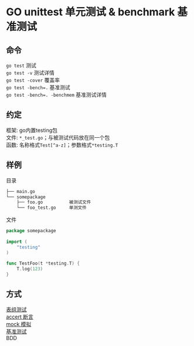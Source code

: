 # GO unittest 单元测试 & benchmark 基准测试  

## 命令  

`go test` 测试  
`go test -v` 测试详情  
`go test -cover` 覆盖率  
`go test -bench=.` 基准测试  
`go test -bench=. -benchmem` 基准测试详情  

## 约定  

框架: go内置testing包  
文件: `*_test.go`；与被测试代码放在同一个包  
函数: 名称格式`Test[^a-z]`；参数格式`*testing.T`  

## 样例  

目录  

```bash
├── main.go  
└── somepackage  
    ├── foo.go          被测试文件  
    └── foo_test.go     单测文件  
```

文件  

```go
package somepackage  
  
import (  
    "testing"  
)  
  
func TestFoo(t *testing.T) {  
    T.log(123)  
}  
```  

## 方式  

[表组测试](../script/go/testing/main_test.go)  
[accert 断言](../script/go/testing/main_test.go)  
[mock 模拟](../script/go/testing/main_test.go)  
[基准测试](../script/go/testing/main_test.go)  
BDD  
